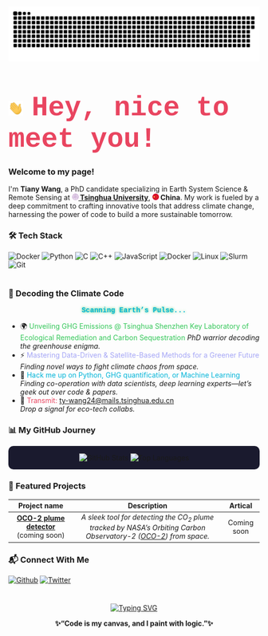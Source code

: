 
<picture>
  <source media="(prefers-color-scheme: dark)" srcset="https://raw.githubusercontent.com/TianyWang/TianyWang/output/github-contribution-grid-snake-dark.svg">
  <source media="(prefers-color-scheme: light)" srcset="https://raw.githubusercontent.com/TianyWang/TianyWang/output/github-contribution-grid-snake.svg">
  <img alt="github contribution grid snake animation" src="https://raw.githubusercontent.com/TianyWang/TianyWang/output/github-contribution-grid-snake.svg">
</picture>


<p align="center" style="padding: 10px; max-width: 800px; margin: 0 auto;">
  <h1><img src="https://raw.githubusercontent.com/TianyWang/TianyWang/main/assets/wave_hand.gif" width="30" alt="Waving Hand" style="vertical-align: middle; margin-right: 10px;"/> 
  <span style="font-size: 55px; color: #E94560; vertical-align: middle; font-family: 'Courier New', monospace; font-weight: bold;">
    Hey, nice to meet you!</h1>
  </span>
</p>


### Welcome to my page!
<p>
I'm <b>Tiany Wang</b>, a PhD candidate specializing in Earth System Science & Remote Sensing at <img src="assets/tsinghua_logo.png" width="13"/><b><a href="https://www.tsinghua.edu.cn/"> Tsinghua University</a></b>, <img src="assets/china.png" width="13"/><b> China</b>. My work is fueled by a deep commitment to crafting innovative tools that address climate change, harnessing the power of code to build a more sustainable tomorrow.
</p>


### 🛠️ Tech Stack
<p>
  <img alt="Docker" src="https://img.shields.io/badge/-Docker-46a2f1?style=flat-square&logo=docker&logoColor=white" />
 <img alt="Python" src="https://img.shields.io/badge/-Python-3776AB?style=flat-square&logo=python&logoColor=white" />
<img alt="C" src="https://img.shields.io/badge/-C-A8B9CC?style=flat-square&logo=c&logoColor=white" />
<img alt="C++" src="https://img.shields.io/badge/-C++-00599C?style=flat-square&logo=c%2B%2B&logoColor=white" />
<img alt="JavaScript" src="https://img.shields.io/badge/-JavaScript-F7DF1E?style=flat-square&logo=javascript&logoColor=black" />
<img alt="Docker" src="https://img.shields.io/badge/-Docker-46a2f1?style=flat-square&logo=docker&logoColor=white" />
<img alt="Linux" src="https://img.shields.io/badge/-Linux-FCC624?style=flat-square&logo=linux&logoColor=black" />
<img alt="Slurm" src="https://img.shields.io/badge/-Slurm-4EAA25?style=flat-square&logo=slurm&logoColor=white" />
<img alt="Git" src="https://img.shields.io/badge/-Git-F05032?style=flat-square&logo=git&logoColor=white" />
</p>

<h1></h1>


### 🚀 Decoding the Climate Code
<p style="color: #00B4D8; font-family: 'Courier New', monospace; text-align: center; text-shadow: 0 0 5px #34C759;">
  <strong>Scanning Earth’s Pulse...</strong>
</p>

- 🌍 <span style="color: #34C759;">Unveiling GHG Emissions @ Tsinghua Shenzhen Key Laboratory of Ecological Remediation and Carbon Sequestration</span> 
  *PhD warrior decoding the greenhouse enigma.*
- ⚡️ <span style="color: #A5A6F6;">Mastering Data-Driven & Satellite-Based Methods for a Greener Future</span>  
  *Finding novel ways to fight climate chaos from space.*
- 💾 <span style="color: #00B4D8;">Hack me up on Python, GHG quantification, or Machine Learning</span>  
  *Finding co-operation with data scientists, deep learning experts—let’s geek out over code & papers.*
- 📡 <span style="color: #E94560;">Transmit: ty-wang24@mails.tsinghua.edu.cn</span>  
  *Drop a signal for eco-tech collabs.*


### 📊 My GitHub Journey
<p align="center" style="background-color: #1A1A2E; padding: 15px; border-radius: 10px;">
  <img src="https://github-readme-stats.vercel.app/api?username=yourusername&show_icons=true&theme=dracula&hide_border=true" alt="GitHub Stats"/>
  <img src="https://github-readme-stats.vercel.app/api/top-langs/?username=yourusername&layout=compact&theme=dracula&hide_border=true" alt="Top Languages"/>
</p>



### 🌟 Featured Projects
| Project name | Description | Artical |
|:---:|:---:|:---:|
| **[OCO-2 plume detector](https://github.com/TianyWang/TianyWang)** (coming soon) | *A sleek tool for detecting the CO<sub>2</sub> plume tracked by NASA’s Orbiting Carbon Observatory-2 ([OCO-2](https://ocov2.jpl.nasa.gov/)) from space.* | Coming soon |


### 📬 Connect With Me
<p>
<a href="https://github.com/TianyWang" target="_blank"><img alt="Github" src="https://img.shields.io/badge/GitHub-%2312100E.svg?&style=for-the-badge&logo=Github&logoColor=white" /></a> 
<a href="https://google.com" target="_blank"><img alt="Twitter" src="https://img.shields.io/badge/X-%231DA1F2.svg?&style=for-the-badge&logo=X&logoColor=orrange" /></a>
</p>

<h1></h1>

<p align="center" style="margin-top: 15px; max-width: 800px; margin-left: auto; margin-right: auto;">
  <a href="https://readme-typing-svg.demolab.com"><img src="https://readme-typing-svg.demolab.com?font=Fira+Code&size=20&color=00B4D8&center=true&vCenter=true&width=450&lines=Climate+Researcher;Code+Alchemist;AI+Explorer" alt="Typing SVG"/></a>
</p>
<p align="center">
   <b>✨“Code is my canvas, and I paint with logic.”✨</b>
</p>
